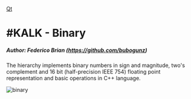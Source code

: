 [Qt](http://i63.tinypic.com/2zxv1jq.png)
# #KALK - Binary 
##### Author: Federico Brian (https://github.com/bubogunz)
The hierarchy implements binary numbers in sign and magnitude, two's complement and 16 bit (half-precision IEEE 754) floating point representation and basic operations in C++ language. 
 
![binary](https://s15.postimg.cc/84kbwsbvf/gerarchia.png)
